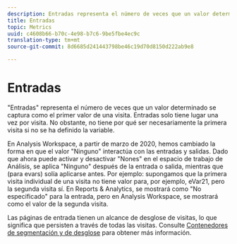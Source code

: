```yaml
---
description: Entradas representa el número de veces que un valor determinado se captura como el primero de una visita. Entradas solo tiene lugar una vez por visita. No obstante, no tiene por qué ser necesariamente la primera visita si no se ha definido la variable.
title: Entradas
topic: Metrics
uuid: c4608b66-b70c-4e98-b7c6-9be5fbe4ec9c
translation-type: tm+mt
source-git-commit: 8d6685d241443798be46c19d70d8150d222ab9e8

---
```



# Entradas

&quot;Entradas&quot; representa el número de veces que un valor determinado se captura como el primer valor de una visita. Entradas solo tiene lugar una vez por visita. No obstante, no tiene por qué ser necesariamente la primera visita si no se ha definido la variable.

En Analysis Workspace, a partir de marzo de 2020, hemos cambiado la forma en que el valor &quot;Ninguno&quot; interactúa con las entradas y salidas.  Dado que ahora puede activar y desactivar &quot;Nones&quot; en el espacio de trabajo de Análisis, se aplica &quot;Ninguno&quot; después de la entrada o salida, mientras que (para evars) solía aplicarse antes.  Por ejemplo: supongamos que la primera visita individual de una visita no tiene valor para, por ejemplo, eVar21, pero la segunda visita sí. En Reports &amp; Analytics, se mostrará como &quot;No especificado&quot; para la entrada, pero en Analysis Workspace, se mostrará como el valor de la segunda visita.

Las páginas de entrada tienen un alcance de desglose de visitas, lo que significa que persisten a través de todas las visitas. Consulte [Contenedores de segmentación y de desglose](https://docs.adobe.com/content/help/en/analytics/components/segmentation/seg-overview.html) para obtener más información.
